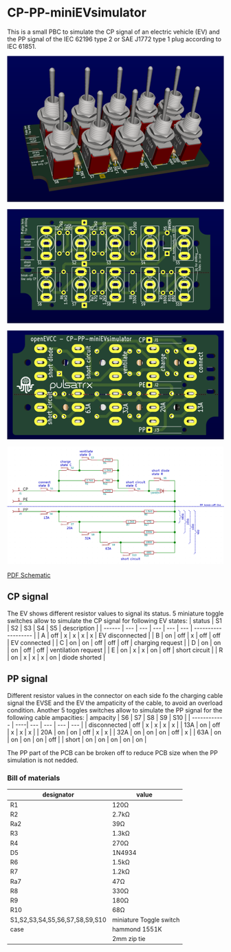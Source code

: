 # CP-PP-miniEVsimulator
This is a small PBC to simulate the CP signal of an electric vehicle (EV) and the PP signal of the IEC 62196 type 2 or SAE J1772 type 1 plug according to IEC 61851.

![CP-PP-EV-simulator inclined](CP-PP-miniEVsimulator-D.png)

![CP-PP-EV-simulator front](CP-PP-miniEVsimulator-F.png)

![CP-PP-EV-simulator back](CP-PP-miniEVsimulator-B.png)

![CP-PP-EV-simulator schematic](CP-PP-miniEVsimulator-schematic.png)

[PDF Schematic](CP-PP-miniEVsimulator.pdf)

## CP signal
The EV shows different resistor values to signal its status.
5 miniature toggle switches allow to simulate the CP signal for following EV states:
| status | S1  | S2  | S3  | S4  | S5  | description         |
| ------ | --- | --- | --- | --- | --- | ------------------- |
| A      | off |  x  |  x  |  x  |  x  | EV disconnected     |
| B      | on  | off |  x  | off | off | EV connected        |
| C      | on  | on  | off | off | off | charging request    |
| D      | on  | on  | on  | off | off | ventilation request |
| E      | on  |  x  |  x  |  on | off | short circuit       |
| R      | on  |  x  |  x  |  x  | on  | diode shorted       |

## PP signal
Different resistor values in the connector on each side fo the charging cable signal the EVSE and the EV the ampaticity of the cable, to avoid an overload condition.
Another 5 toggles switches allow to simulate the PP signal for the following cable ampacities:
| ampacity     | S6  | S7  | S8  | S9  | S10 |
| ------------ | ----| --- | --- | --- | --- |
| disconnected | off |  x  |  x  |  x  |  x  |
| 13A          | on  | off |  x  |  x  |  x  |
| 20A          | on  | on  | off |  x  |  x  |
| 32A          | on  | on  | on  | off |  x  |
| 63A          | on  | on  | on  | on  | off |
| short        | on  | on  | on  | on  | on  |

The PP part of the PCB can be broken off to reduce PCB size when the PP simulation is not nedded.

### Bill of materials
| designator | value   |
| ---------- | ------- |
| R1         |   120Ω  |
| R2         |  2.7kΩ  |
| Ra2        |    39Ω  |
| R3         |  1.3kΩ  |
| R4         |   270Ω  |
| D5         | 1N4934  |
| R6         |  1.5kΩ  |
| R7         |  1.2kΩ  |
| Ra7        |    47Ω  |
| R8         |   330Ω  |
| R9         |   180Ω  |
| R10        |    68Ω  |
| S1,S2,S3,S4,S5,S6,S7,S8,S9,S10 | miniature Toggle switch |
| case       | hammond 1551K |
|            | 2mm zip tie  |
